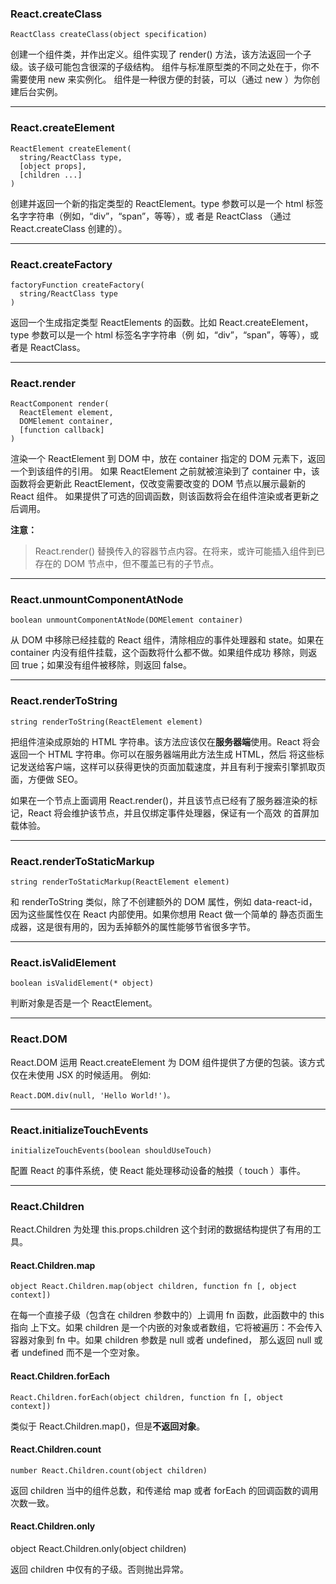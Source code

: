 ### React.createClass

    ReactClass createClass(object specification)
    
创建一个组件类，并作出定义。组件实现了 render() 方法，该方法返回一个子级。该子级可能包含很深的子级结构。
组件与标准原型类的不同之处在于，你不需要使用 new 来实例化。 组件是一种很方便的封装，可以（通过 new ）为你创建后台实例。
- - - 
### React.createElement

    ReactElement createElement(
      string/ReactClass type,
      [object props],
      [children ...]
    )
    
创建并返回一个新的指定类型的 ReactElement。type 参数可以是一个 html 标签名字字符串（例如，“div”，“span”，等等），或
者是 ReactClass （通过 React.createClass 创建的）。
- - - 
### React.createFactory

    factoryFunction createFactory(
      string/ReactClass type
    )
    
返回一个生成指定类型 ReactElements 的函数。比如 React.createElement，type 参数可以是一个 html 标签名字字符串（例
如，“div”，“span”，等等），或者是 ReactClass。
- - - 
### React.render

    ReactComponent render(
      ReactElement element,
      DOMElement container,
      [function callback]
    )
    
渲染一个 ReactElement 到 DOM 中，放在 container 指定的 DOM 元素下，返回一个到该组件的引用。
如果 ReactElement 之前就被渲染到了 container 中，该函数将会更新此 ReactElement，仅改变需要改变的 DOM 节点以展示最新的 React 组件。
如果提供了可选的回调函数，则该函数将会在组件渲染或者更新之后调用。

**注意：**
> React.render() 替换传入的容器节点内容。在将来，或许可能插入组件到已存在的 DOM 节点中，但不覆盖已有的子节点。

- - -
### React.unmountComponentAtNode

    boolean unmountComponentAtNode(DOMElement container)
    
从 DOM 中移除已经挂载的 React 组件，清除相应的事件处理器和 state。如果在 container 内没有组件挂载，这个函数将什么都不做。如果组件成功
移除，则返回 true；如果没有组件被移除，则返回 false。

- - -
### React.renderToString

    string renderToString(ReactElement element)
    
把组件渲染成原始的 HTML 字符串。该方法应该仅在**服务器端**使用。React 将会返回一个 HTML 字符串。你可以在服务器端用此方法生成 HTML，然后
将这些标记发送给客户端，这样可以获得更快的页面加载速度，并且有利于搜索引擎抓取页面，方便做 SEO。

如果在一个节点上面调用 React.render()，并且该节点已经有了服务器渲染的标记，React 将会维护该节点，并且仅绑定事件处理器，保证有一个高效
的首屏加载体验。

- - -
### React.renderToStaticMarkup

    string renderToStaticMarkup(ReactElement element)
    
和 renderToString 类似，除了不创建额外的 DOM 属性，例如 data-react-id，因为这些属性仅在 React 内部使用。如果你想用 React 做一个简单的
静态页面生成器，这是很有用的，因为丢掉额外的属性能够节省很多字节。

- - -
### React.isValidElement

    boolean isValidElement(* object)
    
判断对象是否是一个 ReactElement。

- - -
### React.DOM

React.DOM 运用 React.createElement 为 DOM 组件提供了方便的包装。该方式仅在未使用 JSX 的时候适用。
例如:

    React.DOM.div(null, 'Hello World!')。

- - -
### React.initializeTouchEvents

    initializeTouchEvents(boolean shouldUseTouch)
    
配置 React 的事件系统，使 React 能处理移动设备的触摸（ touch ）事件。

- - -
### React.Children

React.Children 为处理 this.props.children 这个封闭的数据结构提供了有用的工具。

#### React.Children.map

    object React.Children.map(object children, function fn [, object context])
    
在每一个直接子级（包含在 children 参数中的）上调用 fn 函数，此函数中的 this 指向 上下文。如果 children 
是一个内嵌的对象或者数组，它将被遍历：不会传入容器对象到 fn 中。如果 children 参数是 null 或者 undefined，
那么返回 null 或者 undefined 而不是一个空对象。

#### React.Children.forEach

    React.Children.forEach(object children, function fn [, object context])
    
类似于 React.Children.map()，但是**不返回对象**。

#### React.Children.count

    number React.Children.count(object children)
    
返回 children 当中的组件总数，和传递给 map 或者 forEach 的回调函数的调用次数一致。

#### React.Children.only

  object React.Children.only(object children)
  
返回 children 中仅有的子级。否则抛出异常。


